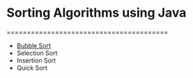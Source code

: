 # Sorting Algorithms using Java
========================================
* [Bubble Sort](https://github.com/Sparsh-Agrawal/Sorting-Algorithms/blob/master/src/BubbleSort.java)
* Selection Sort
* Insertion Sort
* Quick Sort
